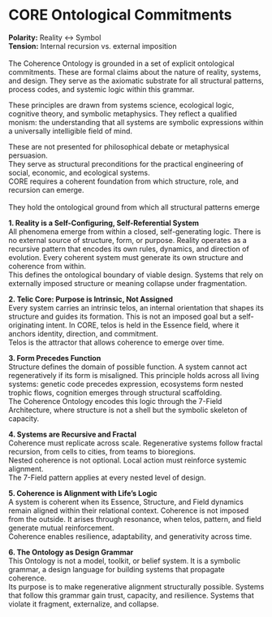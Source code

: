 # CORE Ontological Commitments

**Polarity:** Reality ↔ Symbol\
**Tension:** Internal recursion vs. external imposition\
\
The Coherence Ontology is grounded in a set of explicit ontological commitments. These are formal claims about the nature of reality, systems, and design. They serve as the axiomatic substrate for all structural patterns, process codes, and systemic logic within this grammar.

These principles are drawn from systems science, ecological logic, cognitive theory, and symbolic metaphysics. They reflect a qualified monism: the understanding that all systems are symbolic expressions within a universally intelligible field of mind.

These are not presented for philosophical debate or metaphysical persuasion.\
They serve as structural preconditions for the practical engineering of social, economic, and ecological systems.\
CORE requires a coherent foundation from which structure, role, and recursion can emerge.\
\
They hold the ontological ground from which all structural patterns emerge

**1. Reality is a Self-Configuring, Self-Referential System**\
All phenomena emerge from within a closed, self-generating logic. There is no external source of structure, form, or purpose. Reality operates as a recursive pattern that encodes its own rules, dynamics, and direction of evolution. Every coherent system must generate its own structure and coherence from within.\
This defines the ontological boundary of viable design. Systems that rely on externally imposed structure or meaning collapse under fragmentation.

**2. Telic Core: Purpose is Intrinsic, Not Assigned**\
Every system carries an intrinsic telos, an internal orientation that shapes its structure and guides its formation. This is not an imposed goal but a self-originating intent. In CORE, telos is held in the Essence field, where it anchors identity, direction, and commitment.\
Telos is the attractor that allows coherence to emerge over time.

**3. Form Precedes Function**\
Structure defines the domain of possible function. A system cannot act regeneratively if its form is misaligned. This principle holds across all living systems: genetic code precedes expression, ecosystems form nested trophic flows, cognition emerges through structural scaffolding.\
The Coherence Ontology encodes this logic through the 7-Field Architecture, where structure is not a shell but the symbolic skeleton of capacity.

**4. Systems are Recursive and Fractal**\
Coherence must replicate across scale. Regenerative systems follow fractal recursion, from cells to cities, from teams to bioregions.\
Nested coherence is not optional. Local action must reinforce systemic alignment.\
The 7-Field pattern applies at every nested level of design.

**5. Coherence is Alignment with Life’s Logic**\
A system is coherent when its Essence, Structure, and Field dynamics remain aligned within their relational context. Coherence is not imposed from the outside. It arises through resonance, when telos, pattern, and field generate mutual reinforcement.\
Coherence enables resilience, adaptability, and generativity across time.

**6. The Ontology as Design Grammar**\
This Ontology is not a model, toolkit, or belief system. It is a symbolic grammar, a design language for building systems that propagate coherence.\
Its purpose is to make regenerative alignment structurally possible. Systems that follow this grammar gain trust, capacity, and resilience. Systems that violate it fragment, externalize, and collapse.
